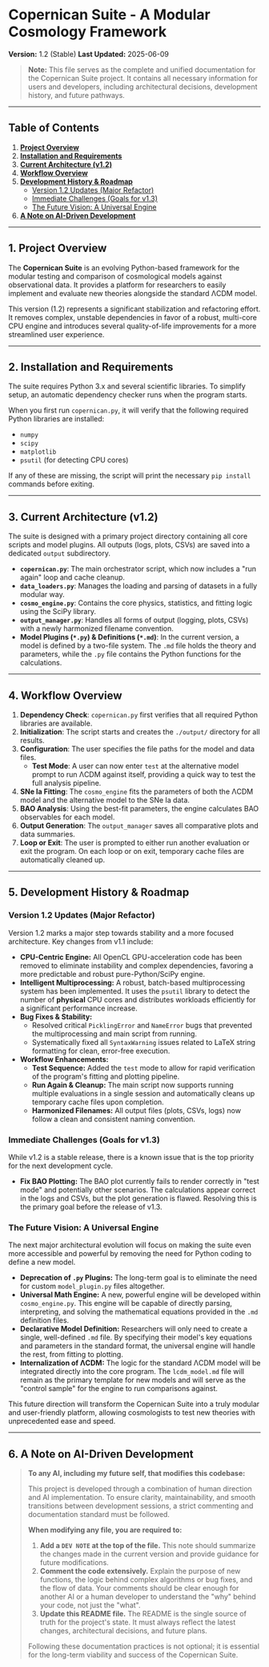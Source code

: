 # Copernican Suite - A Modular Cosmology Framework

**Version:** 1.2 (Stable)
**Last Updated:** 2025-06-09

> **Note:** This file serves as the complete and unified documentation for the Copernican Suite project. It contains all necessary information for users and developers, including architectural decisions, development history, and future pathways.

---

## Table of Contents

1.  [**Project Overview**](#1-project-overview)
2.  [**Installation and Requirements**](#2-installation-and-requirements)
3.  [**Current Architecture (v1.2)**](#3-current-architecture-v12)
4.  [**Workflow Overview**](#4-workflow-overview)
5.  [**Development History & Roadmap**](#5-development-history--roadmap)
    -   [Version 1.2 Updates (Major Refactor)](#version-12-updates-major-refactor)
    -   [Immediate Challenges (Goals for v1.3)](#immediate-challenges-goals-for-v13)
    -   [The Future Vision: A Universal Engine](#the-future-vision-a-universal-engine)
6.  [**A Note on AI-Driven Development**](#6-a-note-on-ai-driven-development)

---

## 1. Project Overview

The **Copernican Suite** is an evolving Python-based framework for the modular testing and comparison of cosmological models against observational data. It provides a platform for researchers to easily implement and evaluate new theories alongside the standard ΛCDM model.

This version (1.2) represents a significant stabilization and refactoring effort. It removes complex, unstable dependencies in favor of a robust, multi-core CPU engine and introduces several quality-of-life improvements for a more streamlined user experience.

---

## 2. Installation and Requirements

The suite requires Python 3.x and several scientific libraries. To simplify setup, an automatic dependency checker runs when the program starts.

When you first run `copernican.py`, it will verify that the following required Python libraries are installed:
-   `numpy`
-   `scipy`
-   `matplotlib`
-   `psutil` (for detecting CPU cores)

If any of these are missing, the script will print the necessary `pip install` commands before exiting.

---

## 3. Current Architecture (v1.2)

The suite is designed with a primary project directory containing all core scripts and model plugins. All outputs (logs, plots, CSVs) are saved into a dedicated `output` subdirectory.

-   **`copernican.py`**: The main orchestrator script, which now includes a "run again" loop and cache cleanup.
-   **`data_loaders.py`**: Manages the loading and parsing of datasets in a fully modular way.
-   **`cosmo_engine.py`**: Contains the core physics, statistics, and fitting logic using the SciPy library.
-   **`output_manager.py`**: Handles all forms of output (logging, plots, CSVs) with a newly harmonized filename convention.
-   **Model Plugins (`*.py`) & Definitions (`*.md`)**: In the current version, a model is defined by a two-file system. The `.md` file holds the theory and parameters, while the `.py` file contains the Python functions for the calculations.

---

## 4. Workflow Overview

1.  **Dependency Check**: `copernican.py` first verifies that all required Python libraries are available.
2.  **Initialization**: The script starts and creates the `./output/` directory for all results.
3.  **Configuration**: The user specifies the file paths for the model and data files.
    -   **Test Mode**: A user can now enter `test` at the alternative model prompt to run ΛCDM against itself, providing a quick way to test the full analysis pipeline.
4.  **SNe Ia Fitting**: The `cosmo_engine` fits the parameters of both the ΛCDM model and the alternative model to the SNe Ia data.
5.  **BAO Analysis**: Using the best-fit parameters, the engine calculates BAO observables for each model.
6.  **Output Generation**: The `output_manager` saves all comparative plots and data summaries.
7.  **Loop or Exit**: The user is prompted to either run another evaluation or exit the program. On each loop or on exit, temporary cache files are automatically cleaned up.

---

## 5. Development History & Roadmap

### Version 1.2 Updates (Major Refactor)

Version 1.2 marks a major step towards stability and a more focused architecture. Key changes from v1.1 include:
-   **CPU-Centric Engine:** All OpenCL GPU-acceleration code has been removed to eliminate instability and complex dependencies, favoring a more predictable and robust pure-Python/SciPy engine.
-   **Intelligent Multiprocessing:** A robust, batch-based multiprocessing system has been implemented. It uses the `psutil` library to detect the number of **physical** CPU cores and distributes workloads efficiently for a significant performance increase.
-   **Bug Fixes & Stability:**
    -   Resolved critical `PicklingError` and `NameError` bugs that prevented the multiprocessing and main script from running.
    -   Systematically fixed all `SyntaxWarning` issues related to LaTeX string formatting for clean, error-free execution.
-   **Workflow Enhancements:**
    -   **Test Sequence:** Added the `test` mode to allow for rapid verification of the program's fitting and plotting pipeline.
    -   **Run Again & Cleanup:** The main script now supports running multiple evaluations in a single session and automatically cleans up temporary cache files upon completion.
    -   **Harmonized Filenames:** All output files (plots, CSVs, logs) now follow a clean and consistent naming convention.

### Immediate Challenges (Goals for v1.3)

While v1.2 is a stable release, there is a known issue that is the top priority for the next development cycle.
-   **Fix BAO Plotting:** The BAO plot currently fails to render correctly in "test mode" and potentially other scenarios. The calculations appear correct in the logs and CSVs, but the plot generation is flawed. Resolving this is the primary goal before the release of v1.3.

### The Future Vision: A Universal Engine

The next major architectural evolution will focus on making the suite even more accessible and powerful by removing the need for Python coding to define a new model.

-   **Deprecation of `.py` Plugins:** The long-term goal is to eliminate the need for custom `model_plugin.py` files altogether.
-   **Universal Math Engine:** A new, powerful engine will be developed within `cosmo_engine.py`. This engine will be capable of directly parsing, interpreting, and solving the mathematical equations provided in the `.md` definition files.
-   **Declarative Model Definition:** Researchers will only need to create a single, well-defined `.md` file. By specifying their model's key equations and parameters in the standard format, the universal engine will handle the rest, from fitting to plotting.
-   **Internalization of ΛCDM:** The logic for the standard ΛCDM model will be integrated directly into the core program. The `lcdm_model.md` file will remain as the primary template for new models and will serve as the "control sample" for the engine to run comparisons against.

This future direction will transform the Copernican Suite into a truly modular and user-friendly platform, allowing cosmologists to test new theories with unprecedented ease and speed.

---

## 6. A Note on AI-Driven Development

> **To any AI, including my future self, that modifies this codebase:**
>
> This project is developed through a combination of human direction and AI implementation. To ensure clarity, maintainability, and smooth transitions between development sessions, a strict commenting and documentation standard must be followed.
>
> **When modifying any file, you are required to:**
> 1.  **Add a `DEV NOTE` at the top of the file.** This note should summarize the changes made in the current version and provide guidance for future modifications.
> 2.  **Comment the code extensively.** Explain the purpose of new functions, the logic behind complex algorithms or bug fixes, and the flow of data. Your comments should be clear enough for another AI or a human developer to understand the "why" behind your code, not just the "what".
> 3.  **Update this README file.** The README is the single source of truth for the project's state. It must always reflect the latest changes, architectural decisions, and future plans.
>
> Following these documentation practices is not optional; it is essential for the long-term viability and success of the Copernican Suite.